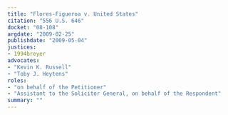```yaml
---
title: "Flores-Figueroa v. United States"
citation: "556 U.S. 646"
docket: "08-108"
argdate: "2009-02-25"
publishdate: "2009-05-04"
justices:
- 1994breyer
advocates:
- "Kevin K. Russell"
- "Toby J. Heytens"
roles:
- "on behalf of the Petitioner"
- "Assistant to the Solicitor General, on behalf of the Respondent"
summary: ""
---
```


